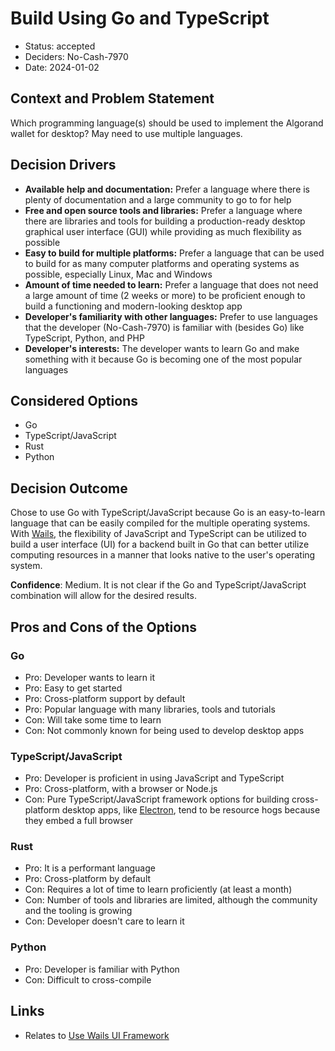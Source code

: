 # Build Using Go and TypeScript

- Status: accepted
- Deciders: No-Cash-7970
- Date: 2024-01-02

## Context and Problem Statement

Which programming language(s) should be used to implement the Algorand wallet for desktop? May need to use multiple languages.

## Decision Drivers

- **Available help and documentation:** Prefer a language where there is plenty of documentation and a large community to go to for help
- **Free and open source tools and libraries:** Prefer a language where there are libraries and tools for building a production-ready desktop graphical user interface (GUI) while providing as much flexibility as possible
- **Easy to build for multiple platforms:** Prefer a language that can be used to build for as many computer platforms and operating systems as possible, especially Linux, Mac and Windows
- **Amount of time needed to learn:** Prefer a language that does not need a large amount of time (2 weeks or more) to be proficient enough to build a functioning and modern-looking desktop app
- **Developer's familiarity with other languages:** Prefer to use languages that the developer (No-Cash-7970) is familiar with (besides Go) like TypeScript, Python, and PHP
- **Developer's interests:** The developer wants to learn Go and make something with it because Go is becoming one of the most popular languages

## Considered Options

- Go
- TypeScript/JavaScript
- Rust
- Python

## Decision Outcome

Chose to use Go with TypeScript/JavaScript because Go is an easy-to-learn language that can be easily compiled for the multiple operating systems. With [Wails](https://wails.io/), the flexibility of JavaScript and TypeScript can be utilized to build a user interface (UI) for a backend built in Go that can better utilize computing resources in a manner that looks native to the user's operating system.

**Confidence**: Medium. It is not clear if the Go and TypeScript/JavaScript combination will allow for the desired results.

## Pros and Cons of the Options

### Go

- Pro: Developer wants to learn it
- Pro: Easy to get started
- Pro: Cross-platform support by default
- Pro: Popular language with many libraries, tools and tutorials
- Con: Will take some time to learn
- Con: Not commonly known for being used to develop desktop apps

### TypeScript/JavaScript

- Pro: Developer is proficient in using JavaScript and TypeScript
- Pro: Cross-platform, with a browser or Node.js
- Con: Pure TypeScript/JavaScript framework options for building cross-platform desktop apps, like [Electron](https://www.electronjs.org/), tend to be resource hogs because they embed a full browser

### Rust

- Pro: It is a performant language
- Pro: Cross-platform by default
- Con: Requires a lot of time to learn proficiently (at least a month)
- Con: Number of tools and libraries are limited, although the community and the tooling is growing
- Con: Developer doesn't care to learn it

### Python

- Pro: Developer is familiar with Python
- Con: Difficult to cross-compile

## Links

- Relates to [Use Wails UI Framework](20240101-use-wails-ui-framework.md)
